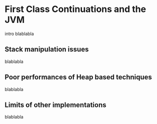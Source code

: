 # First Class Continuations and the JVM

intro blablabla

## Stack manipulation issues
blablabla

## Poor performances of Heap based techniques
blablabla

## Limits of other implementations
blablabla

 